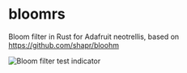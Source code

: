 # bloomrs
Bloom filter in Rust for Adafruit neotrellis, based on https://github.com/shapr/bloohm

![Bloom filter test indicator](./run_command.gif)
